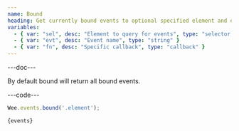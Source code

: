 ```yaml
---
name: Bound
heading: Get currently bound events to optional specified element and event|function
variables:
  - { var: "sel", desc: "Element to query for events", type: "selector, element" }
  - { var: "evt", desc: "Event name", type: "string" }
  - { var: "fn", desc: "Specific callback", type: "callback" }
---
```


---doc---

By default bound will return all bound events.

---code---

```javascript
Wee.events.bound('.element');
```

```javascript
{events}
```